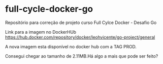 # full-cycle-docker-go
Repositório para correção de projeto curso Full Cylce Docker - Desafio Go 

Link para a imagem no DockerHUb
https://hub.docker.com/repository/docker/leohvicente/go-project/general

A nova imagem esta disponível no docker hub com a TAG PROD.

Consegui chegar ao tamanho de 2.11MB.Há algo a mais que pode ser feito?
